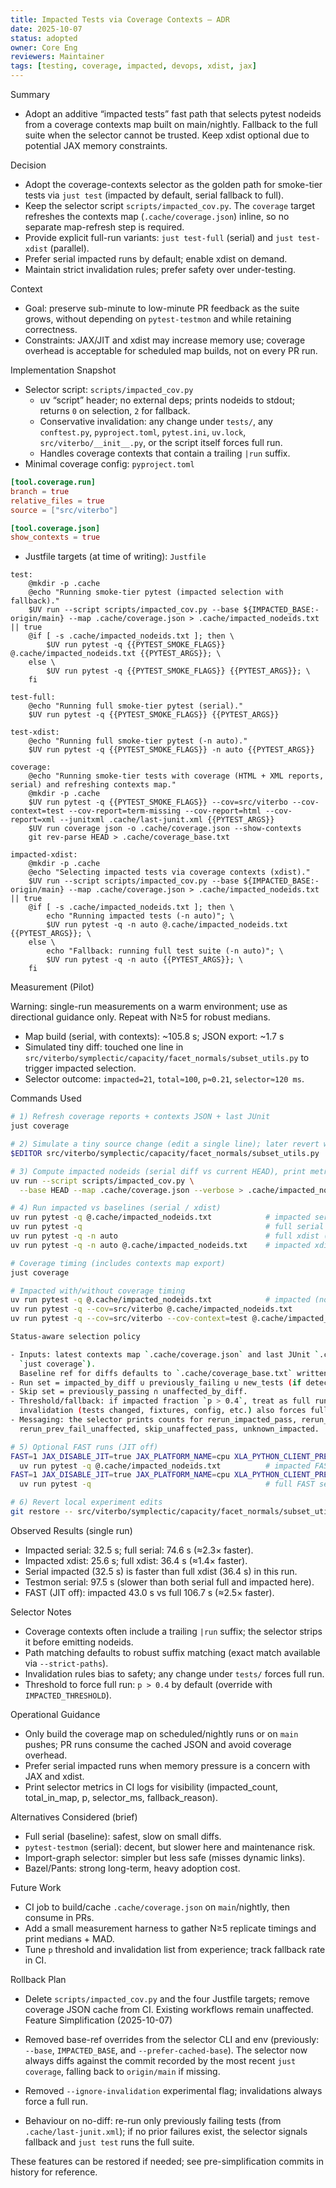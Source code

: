 ```yaml
---
title: Impacted Tests via Coverage Contexts — ADR
date: 2025-10-07
status: adopted
owner: Core Eng
reviewers: Maintainer
tags: [testing, coverage, impacted, devops, xdist, jax]
---
```


Summary

- Adopt an additive “impacted tests” fast path that selects pytest nodeids from a coverage contexts
  map built on main/nightly. Fallback to the full suite when the selector cannot be trusted. Keep
  xdist optional due to potential JAX memory constraints.

Decision

- Adopt the coverage-contexts selector as the golden path for smoke-tier tests via `just test`
  (impacted by default, serial fallback to full).
- Keep the selector script `scripts/impacted_cov.py`. The `coverage` target refreshes the contexts
  map (`.cache/coverage.json`) inline, so no separate map-refresh step is required.
- Provide explicit full-run variants: `just test-full` (serial) and `just test-xdist` (parallel).
- Prefer serial impacted runs by default; enable xdist on demand.
- Maintain strict invalidation rules; prefer safety over under-testing.

Context

- Goal: preserve sub-minute to low-minute PR feedback as the suite grows, without depending on
  `pytest-testmon` and while retaining correctness.
- Constraints: JAX/JIT and xdist may increase memory use; coverage overhead is acceptable for
  scheduled map builds, not on every PR run.

Implementation Snapshot

- Selector script: `scripts/impacted_cov.py`
  - uv “script” header; no external deps; prints nodeids to stdout; returns `0` on selection, `2`
    for fallback.
  - Conservative invalidation: any change under `tests/`, any `conftest.py`, `pyproject.toml`,
    `pytest.ini`, `uv.lock`, `src/viterbo/__init__.py`, or the script itself forces full run.
  - Handles coverage contexts that contain a trailing `|run` suffix.
- Minimal coverage config: `pyproject.toml`

```toml
[tool.coverage.run]
branch = true
relative_files = true
source = ["src/viterbo"]

[tool.coverage.json]
show_contexts = true
```

- Justfile targets (at time of writing): `Justfile`

```make
test:
    @mkdir -p .cache
    @echo "Running smoke-tier pytest (impacted selection with fallback)."
    $UV run --script scripts/impacted_cov.py --base ${IMPACTED_BASE:-origin/main} --map .cache/coverage.json > .cache/impacted_nodeids.txt || true
    @if [ -s .cache/impacted_nodeids.txt ]; then \
        $UV run pytest -q {{PYTEST_SMOKE_FLAGS}} @.cache/impacted_nodeids.txt {{PYTEST_ARGS}}; \
    else \
        $UV run pytest -q {{PYTEST_SMOKE_FLAGS}} {{PYTEST_ARGS}}; \
    fi

test-full:
    @echo "Running full smoke-tier pytest (serial)."
    $UV run pytest -q {{PYTEST_SMOKE_FLAGS}} {{PYTEST_ARGS}}

test-xdist:
    @echo "Running full smoke-tier pytest (-n auto)."
    $UV run pytest -q {{PYTEST_SMOKE_FLAGS}} -n auto {{PYTEST_ARGS}}

coverage:
    @echo "Running smoke-tier tests with coverage (HTML + XML reports, serial) and refreshing contexts map."
    @mkdir -p .cache
    $UV run pytest -q {{PYTEST_SMOKE_FLAGS}} --cov=src/viterbo --cov-context=test --cov-report=term-missing --cov-report=html --cov-report=xml --junitxml .cache/last-junit.xml {{PYTEST_ARGS}}
    $UV run coverage json -o .cache/coverage.json --show-contexts
    git rev-parse HEAD > .cache/coverage_base.txt

impacted-xdist:
    @mkdir -p .cache
    @echo "Selecting impacted tests via coverage contexts (xdist)."
    $UV run --script scripts/impacted_cov.py --base ${IMPACTED_BASE:-origin/main} --map .cache/coverage.json > .cache/impacted_nodeids.txt || true
    @if [ -s .cache/impacted_nodeids.txt ]; then \
        echo "Running impacted tests (-n auto)"; \
        $UV run pytest -q -n auto @.cache/impacted_nodeids.txt {{PYTEST_ARGS}}; \
    else \
        echo "Fallback: running full test suite (-n auto)"; \
        $UV run pytest -q -n auto {{PYTEST_ARGS}}; \
    fi
```

Measurement (Pilot)

Warning: single-run measurements on a warm environment; use as directional guidance only. Repeat
with N≥5 for robust medians.

- Map build (serial, with contexts): ~105.8 s; JSON export: ~1.7 s
- Simulated tiny diff: touched one line in
  `src/viterbo/symplectic/capacity/facet_normals/subset_utils.py` to trigger impacted selection.
- Selector outcome: `impacted=21`, `total≈100`, `p≈0.21`, `selector≈120 ms`.

Commands Used

```bash
# 1) Refresh coverage reports + contexts JSON + last JUnit
just coverage

# 2) Simulate a tiny source change (edit a single line); later revert with git
$EDITOR src/viterbo/symplectic/capacity/facet_normals/subset_utils.py

# 3) Compute impacted nodeids (serial diff vs current HEAD), print metrics
uv run --script scripts/impacted_cov.py \
  --base HEAD --map .cache/coverage.json --verbose > .cache/impacted_nodeids.txt || true

# 4) Run impacted vs baselines (serial / xdist)
uv run pytest -q @.cache/impacted_nodeids.txt            # impacted serial (~32.5 s)
uv run pytest -q                                         # full serial (~74.6 s)
uv run pytest -q -n auto                                 # full xdist (~36.4 s)
uv run pytest -q -n auto @.cache/impacted_nodeids.txt    # impacted xdist (~25.6 s)

# Coverage timing (includes contexts map export)
just coverage

# Impacted with/without coverage timing
uv run pytest -q @.cache/impacted_nodeids.txt            # impacted (no coverage)
uv run pytest -q --cov=src/viterbo @.cache/impacted_nodeids.txt
uv run pytest -q --cov=src/viterbo --cov-context=test @.cache/impacted_nodeids.txt

Status-aware selection policy

- Inputs: latest contexts map `.cache/coverage.json` and last JUnit `.cache/last-junit.xml` (from
  `just coverage`).
  Baseline ref for diffs defaults to `.cache/coverage_base.txt` written by `just coverage`.
- Run set = impacted_by_diff ∪ previously_failing ∪ new_tests (if detected).
- Skip set = previously_passing ∩ unaffected_by_diff.
- Threshold/fallback: if impacted fraction `p > 0.4`, treat as full run (no selection). Any
  invalidation (tests changed, fixtures, config, etc.) also forces full run.
- Messaging: the selector prints counts for rerun_impacted_pass, rerun_impacted_fail,
  rerun_prev_fail_unaffected, skip_unaffected_pass, unknown_impacted.

# 5) Optional FAST runs (JIT off)
FAST=1 JAX_DISABLE_JIT=true JAX_PLATFORM_NAME=cpu XLA_PYTHON_CLIENT_PREALLOCATE=false \
  uv run pytest -q @.cache/impacted_nodeids.txt          # impacted FAST serial (~43.0 s)
FAST=1 JAX_DISABLE_JIT=true JAX_PLATFORM_NAME=cpu XLA_PYTHON_CLIENT_PREALLOCATE=false \
  uv run pytest -q                                       # full FAST serial (~106.7 s)

# 6) Revert local experiment edits
git restore -- src/viterbo/symplectic/capacity/facet_normals/subset_utils.py
```

Observed Results (single run)

- Impacted serial: 32.5 s; full serial: 74.6 s (≈2.3× faster).
- Impacted xdist: 25.6 s; full xdist: 36.4 s (≈1.4× faster).
- Serial impacted (32.5 s) is faster than full xdist (36.4 s) in this run.
- Testmon serial: 97.5 s (slower than both serial full and impacted here).
- FAST (JIT off): impacted 43.0 s vs full 106.7 s (≈2.5× faster).

Selector Notes

- Coverage contexts often include a trailing `|run` suffix; the selector strips it before emitting
  nodeids.
- Path matching defaults to robust suffix matching (exact match available via `--strict-paths`).
- Invalidation rules bias to safety; any change under `tests/` forces full run.
- Threshold to force full run: `p > 0.4` by default (override with `IMPACTED_THRESHOLD`).

Operational Guidance

- Only build the coverage map on scheduled/nightly runs or on `main` pushes; PR runs consume the
  cached JSON and avoid coverage overhead.
- Prefer serial impacted runs when memory pressure is a concern with JAX and xdist.
- Print selector metrics in CI logs for visibility (impacted_count, total_in_map, p, selector_ms,
  fallback_reason).

Alternatives Considered (brief)

- Full serial (baseline): safest, slow on small diffs.
- `pytest-testmon` (serial): decent, but slower here and maintenance risk.
- Import-graph selector: simpler but less safe (misses dynamic links).
- Bazel/Pants: strong long-term, heavy adoption cost.

Future Work

- CI job to build/cache `.cache/coverage.json` on `main`/nightly, then consume in PRs.
- Add a small measurement harness to gather N≥5 replicate timings and print medians + MAD.
- Tune `p` threshold and invalidation list from experience; track fallback rate in CI.

Rollback Plan

- Delete `scripts/impacted_cov.py` and the four Justfile targets; remove coverage JSON cache from
  CI. Existing workflows remain unaffected. Feature Simplification (2025-10-07)

- Removed base-ref overrides from the selector CLI and env (previously: `--base`, `IMPACTED_BASE`,
  and `--prefer-cached-base`). The selector now always diffs against the commit recorded by the most
  recent `just coverage`, falling back to `origin/main` if missing.
- Removed `--ignore-invalidation` experimental flag; invalidations always force a full run.
- Behaviour on no-diff: re-run only previously failing tests (from `.cache/last-junit.xml`); if no
  prior failures exist, the selector signals fallback and `just test` runs the full suite.

These features can be restored if needed; see pre-simplification commits in history for reference.
